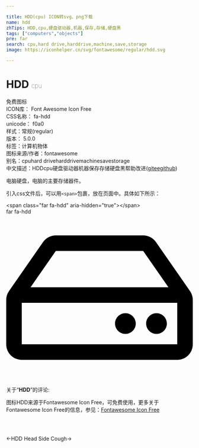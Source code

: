 ```yaml
---

title: HDD(cpu) ICON转svg、png下载
name: hdd
zhTips: HDD,cpu,硬盘驱动器,机器,保存,存储,硬盘黑
tags: ["computers","objects"]
pre: far
search: cpu,hard drive,harddrive,machine,save,storage
image: https://iconhelper.cn/svg/fontawesome/regular/hdd.svg

---
```


# HDD  <small style="font-size: 60%;font-weight: 100">cpu</small>


<div class="detail-page">
<p>
<span><span class="badge-success badge">免费图标</span> </span>
<br/>
<span>
ICON库：
<span class="badge-secondary badge">Font Awesome Icon Free</span> 
</span>
<br/>
<span>
CSS名称：
<span class="badge-secondary badge">fa-hdd</span> 
</span>
<br/>
<span>
unicode：
<span class="badge-secondary badge">f0a0</span> 
<copy-btn content='f0a0' btn-title=""></copy-btn>
<copy-btn :content='String.fromCodePoint(parseInt("f0a0", 16))' btn-title="复制U"></copy-btn>
</span><br/><span>样式：<span class="badge-light badge">常规(regular)</span></span>
<br/>
<span>
版本：
<span class="badge-secondary badge">5.0.0</span> 
</span><br/><span>标签：<span class="badge-light badge"><router-link to="/tags/computers.html">计算机</router-link></span><span class="badge-light badge"><router-link to="/tags/objects.html">物体</router-link></span></span>
<br/>
<span>图标来源/作者：<span class="badge-light badge">fontawesome</span></span> 
<br/>
<span>别名：<span class="badge-light badge">cpu</span><span class="badge-light badge">hard drive</span><span class="badge-light badge">harddrive</span><span class="badge-light badge">machine</span><span class="badge-light badge">save</span><span class="badge-light badge">storage</span></span><br/><span class="zh-detail">中文描述：<span class="badge-primary badge">HDD</span><span class="badge-primary badge">cpu</span><span class="badge-primary badge">硬盘驱动器</span><span class="badge-primary badge">机器</span><span class="badge-primary badge">保存</span><span class="badge-primary badge">存储</span><span class="badge-primary badge">硬盘黑</span><span class="help-link"><span>帮助改进</span>(<a href="https://gitee.com/liuwave/icon-helper/edit/master/json/fontawesome/regular/hdd.json" target="_blank" rel="noopener noreferrer">gitee</a><a href="https://github.com/liuwave/icon-helper/edit/master/json/fontawesome/regular/hdd.json" target="_blank" rel="noopener noreferrer">github</a></span>)</span><br/>
</p>
</div><div class="description description alert alert-light">电脑硬盘，电脑的主要存储器件。</div>
<div class="alert alert-dark">
  <i class="far fa-hdd fa-xs"></i>
  <i class="far fa-hdd fa-sm"></i>
  <i class="far fa-hdd fa-lg"></i>
  <i class="far fa-hdd fa-2x"></i>
  <i class="far fa-hdd fa-3x"></i>
  <i class="far fa-hdd fa-5x"></i>
  <i class="far fa-hdd fa-7x"></i>
</div>
<div>
  <p>引入css文件后，可以用<code>&lt;span&gt;</code>包裹，放在页面中。具体如下所示：    
  </p>
  <div class="alert alert-primary" style="font-size: 14px">
    &lt;span class="far fa-hdd" aria-hidden="true"&gt;&lt;/span&gt;
    <copy-btn content='<span class="far fa-hdd" aria-hidden="true"></span>'></copy-btn>
  </div>
  <div class="alert alert-secondary">
    <i class="far fa-hdd"
    style="font-size: 24px"
    aria-hidden="true"></i> far fa-hdd
    <copy-btn content="far fa-hdd" btn-title="复制图标名称"></copy-btn>
  </div>
</div>
<div id="svg" class="svg-wrap">
<svg xmlns="http://www.w3.org/2000/svg" viewBox="0 0 576 512"><path d="M567.403 235.642L462.323 84.589A48 48 0 0 0 422.919 64H153.081a48 48 0 0 0-39.404 20.589L8.597 235.642A48.001 48.001 0 0 0 0 263.054V400c0 26.51 21.49 48 48 48h480c26.51 0 48-21.49 48-48V263.054c0-9.801-3-19.366-8.597-27.412zM153.081 112h269.838l77.913 112H75.168l77.913-112zM528 400H48V272h480v128zm-32-64c0 17.673-14.327 32-32 32s-32-14.327-32-32 14.327-32 32-32 32 14.327 32 32zm-96 0c0 17.673-14.327 32-32 32s-32-14.327-32-32 14.327-32 32-32 32 14.327 32 32z"/></svg>
</div>
<detail full-name='fa-hdd'></detail>
<div class="icon-detail__container">
<p>关于“<b>HDD</b>”的评论:</p>
</div>
<Vssue title="关于“HDD”的评论" />    
<div><p>图标HDD来源于Fontawesome Icon Free，可免费使用，更多关于  Fontawesome Icon Free的信息，参见：<a target="_blank" href="https://iconhelper.cn/fontawesome.html">Fontawesome Icon Free</a>
</p></div>

<div style="padding:2rem 0 " class="page-nav"><p class="inner"><span class="prev">←<router-link to="/icon/solid/hdd.html">HDD</router-link></span> <span class="next"><router-link to="/icon/solid/head-side-cough.html">Head Side Cough</router-link>→</span></p></div>

